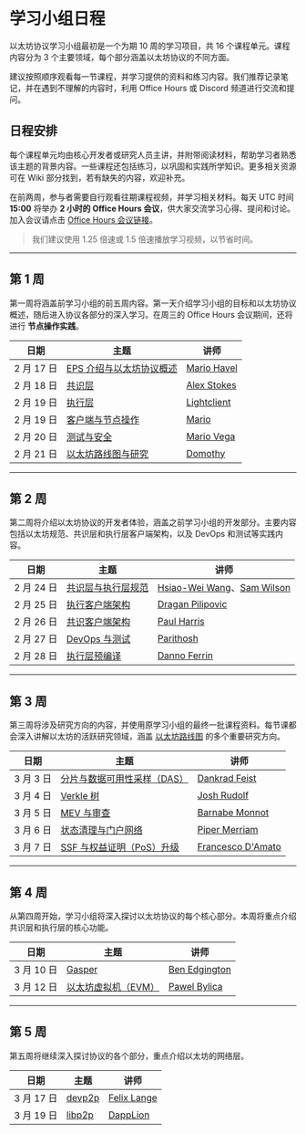 # 学习小组日程

以太坊协议学习小组最初是一个为期 10 周的学习项目，共 16 个课程单元。课程内容分为 3 个主要领域，每个部分涵盖以太坊协议的不同方面。

建议按照顺序观看每一节课程，并学习提供的资料和练习内容。我们推荐记录笔记，并在遇到不理解的内容时，利用 Office Hours 或 Discord 频道进行交流和提问。

## 日程安排

每个课程单元均由核心开发者或研究人员主讲，并附带阅读材料，帮助学习者熟悉该主题的背景内容。一些课程还包括练习，以巩固和实践所学知识。更多相关资源可在 Wiki 部分找到，若有缺失的内容，欢迎补充。

在前两周，参与者需要自行观看往期课程视频，并学习相关材料。每天 UTC 时间 **15:00** 将举办 **2 小时的 Office Hours 会议**，供大家交流学习心得、提问和讨论。加入会议请点击 [Office Hours 会议链接](https://meet.ethereum.org/eps-office-hours)。

> 我们建议使用 1.25 倍速或 1.5 倍速播放学习视频，以节省时间。

---

## 第 1 周

第一周将涵盖前学习小组的前五周内容。第一天介绍学习小组的目标和以太坊协议概述，随后进入协议各部分的深入学习。在周三的 Office Hours 会议期间，还将进行 **节点操作实践**。

| 日期       | 主题                                      | 讲师                                                   |
| ---------- | --------------------------------------- | ------------------------------------------------------ |
| 2 月 17 日 | [EPS 介绍与以太坊协议概述](/eps/week1.md) | [Mario Havel](https://github.com/taxmeifyoucan)       |
| 2 月 18 日 | [共识层](/eps/week3.md)                  | [Alex Stokes](https://github.com/ralexstokes)         |
| 2 月 19 日 | [执行层](/eps/week2.md)                  | [Lightclient](https://github.com/lightclient)         |
| 2 月 19 日 | [客户端与节点操作](/eps/nodes_workshop.md) | [Mario](https://github.com/taxmeifyoucan)             |
| 2 月 20 日 | [测试与安全](/eps/week4.md)               | [Mario Vega](https://github.com/marioevz)             |
| 2 月 21 日 | [以太坊路线图与研究](/eps/week5.md)       | [Domothy](https://github.com/domothyb)                |

---

## 第 2 周

第二周将介绍以太坊协议的开发者体验，涵盖之前学习小组的开发部分。主要内容包括以太坊规范、共识层和执行层客户端架构，以及 DevOps 和测试等实践内容。

| 日期       | 主题                                      | 讲师                                                   |
| ---------- | --------------------------------------- | ------------------------------------------------------ |
| 2 月 24 日 | [共识层与执行层规范](/eps/week6-dev.md) | [Hsiao-Wei Wang](https://github.com/hwwhww)、[Sam Wilson](https://github.com/SamWilsn) |
| 2 月 25 日 | [执行客户端架构](/eps/week7-dev.md)     | [Dragan Pilipovic](https://github.com/dragan2234)     |
| 2 月 26 日 | [共识客户端架构](/eps/week8-dev.md)     | [Paul Harris](https://github.com/rolfyone)           |
| 2 月 27 日 | [DevOps 与测试](/eps/week9-dev.md)      | [Parithosh](https://github.com/parithosh)             |
| 2 月 28 日 | [执行层预编译](/eps/week10-dev.md)      | [Danno Ferrin](https://github.com/shemnon)            |

---

## 第 3 周

第三周将涉及研究方向的内容，并使用原学习小组的最终一批课程资料。每节课都会深入讲解以太坊的活跃研究领域，涵盖 [以太坊路线图](https://epf.wiki/#/wiki/research/roadmap) 的多个重要研究方向。

| 日期       | 主题                                  | 讲师                                                   |
| ---------- | ----------------------------------- | ------------------------------------------------------ |
| 3 月 3 日  | [分片与数据可用性采样（DAS）](/eps/week6-research.md) | [Dankrad Feist](https://github.com/dankrad)          |
| 3 月 4 日  | [Verkle 树](/eps/week7-research.md) | [Josh Rudolf](https://github.com/jrudolf)             |
| 3 月 5 日  | [MEV 与审查](/eps/week8-research.md) | [Barnabe Monnot](https://github.com/barnabemonnot)   |
| 3 月 6 日  | [状态清理与门户网络](/eps/week9-research.md) | [Piper Merriam](https://github.com/pipermerriam)     |
| 3 月 7 日  | [SSF 与权益证明（PoS）升级](/eps/week10-research.md) | [Francesco D'Amato](https://github.com/fradamt) |

---

## 第 4 周

从第四周开始，学习小组将深入探讨以太坊协议的每个核心部分。本周将重点介绍共识层和执行层的核心功能。

| 日期       | 主题                 | 讲师                                                   |
| ---------- | -------------------- | ------------------------------------------------------ |
| 3 月 10 日 | [Gasper](/eps/day16.md) | [Ben Edgington](https://github.com/benjaminion)       |
| 3 月 12 日 | [以太坊虚拟机（EVM）](/eps/day17.md) | [Pawel Bylica](https://github.com/chfast)             |

---

## 第 5 周

第五周将继续深入探讨协议的各个部分，重点介绍以太坊的网络层。

| 日期       | 主题                | 讲师                                                   |
| ---------- | ------------------- | ------------------------------------------------------ |
| 3 月 17 日 | [devp2p](/eps/day18.md) | [Felix Lange](https://github.com/fjl)                |
| 3 月 19 日 | [libp2p](/eps/day19.md) | [DappLion](https://github.com/dappplion)             |

